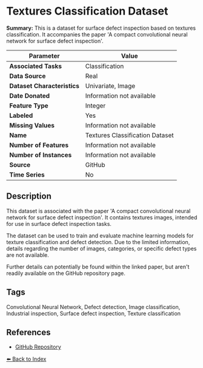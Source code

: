 # Textures Classification Dataset

**Summary:** This is a dataset for surface defect inspection based on textures classification. It accompanies the paper 'A compact convolutional neural network for surface defect inspection'.

| Parameter | Value |
| --- | --- |
| **Associated Tasks** | Classification |
| **Data Source** | Real |
| **Dataset Characteristics** | Univariate, Image |
| **Date Donated** | Information not available |
| **Feature Type** | Integer |
| **Labeled** | Yes |
| **Missing Values** | Information not available |
| **Name** | Textures Classification Dataset |
| **Number of Features** | Information not available |
| **Number of Instances** | Information not available |
| **Source** | GitHub |
| **Time Series** | No |

## Description

This dataset is associated with the paper 'A compact convolutional neural network for surface defect inspection'. It contains textures images, intended for use in surface defect inspection tasks.

The dataset can be used to train and evaluate machine learning models for texture classification and defect detection. Due to the limited information, details regarding the number of images, categories, or specific defect types are not available.

Further details can potentially be found within the linked paper, but aren't readily available on the GitHub repository page.

## Tags

Convolutional Neural Network, Defect detection, Image classification, Industrial inspection, Surface defect inspection, Texture classification

## References

- [GitHub Repository](https://github.com/abin24/Textures-Dataset)

[⬅️ Back to Index](../README.md)
